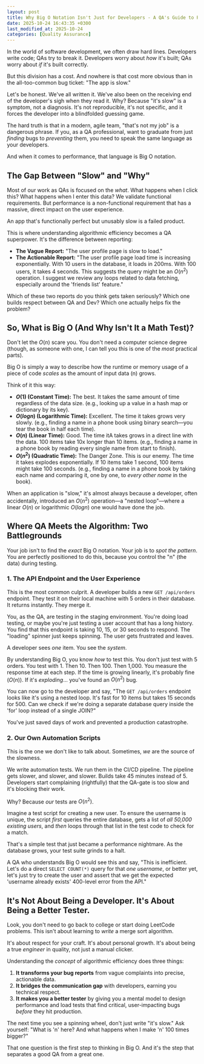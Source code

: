 ```yaml
---
layout: post
title: Why Big O Notation Isn't Just for Developers - A QA's Guide to Performance
date: 2025-10-24 16:43:35 +0300
last_modified_at: 2025-10-24
categories: [Quality Assurance]
---
```


In the world of software development, we often draw hard lines. Developers write code; QAs try to break it. Developers worry about *how* it's built; QAs worry about *if* it's built correctly.

But this division has a cost. And nowhere is that cost more obvious than in the all-too-common bug ticket: "The app is slow."

Let's be honest. We've all written it. We've also been on the receiving end of the developer's sigh when they read it. Why? Because "it's slow" is a symptom, not a diagnosis. It's not reproducible, it's not specific, and it forces the developer into a blindfolded guessing game.

The hard truth is that in a modern, agile team, "that's not my job" is a dangerous phrase. If you, as a QA professional, want to graduate from just *finding* bugs to *preventing* them, you need to speak the same language as your developers.

And when it comes to performance, that language is Big O notation.

## The Gap Between "Slow" and "Why"

Most of our work as QAs is focused on the *what*. What happens when I click this? What happens when I enter this data? We validate functional requirements. But performance is a non-functional requirement that has a massive, direct impact on the user experience.

An app that's functionally perfect but unusably slow is a failed product.

This is where understanding algorithmic efficiency becomes a QA superpower. It's the difference between reporting:

* **The Vague Report:** "The user profile page is slow to load."
* **The Actionable Report:** "The user profile page load time is increasing exponentially. With 10 users in the database, it loads in 200ms. With 100 users, it takes 4 seconds. This suggests the query might be an $O(n^2)$ operation. I suggest we review any loops related to data fetching, especially around the 'friends list' feature."

Which of these two reports do you think gets taken seriously? Which one builds respect between QA and Dev? Which one actually helps fix the problem?

## So, What is Big O (And Why Isn't It a Math Test)?

Don't let the $O(n)$ scare you. You don't need a computer science degree (though, as someone with one, I can tell you this is one of the *most* practical parts).

Big O is simply a way to describe how the runtime or memory usage of a piece of code *scales* as the amount of input data (n) grows.

Think of it this way:

* **$O(1)$ (Constant Time):** The best. It takes the same amount of time regardless of the data size. (e.g., looking up a value in a hash map or dictionary by its key).
* **$O(log n)$ (Logarithmic Time):** Excellent. The time it takes grows very slowly. (e.g., finding a name in a phone book using binary search—you tear the book in half each time).
* **$O(n)$ (Linear Time):** Good. The time itA takes grows in a direct line with the data. 100 items take 10x longer than 10 items. (e.g., finding a name in a phone book by reading every single name from start to finish).
* **$O(n^2)$ (Quadratic Time):** The Danger Zone. This is our enemy. The time it takes explodes exponentially. If 10 items take 1 second, 100 items might take 100 seconds. (e.g., finding a name in a phone book by taking each name and comparing it, one by one, to *every other name* in the book).

When an application is "slow," it's almost always because a developer, often accidentally, introduced an $O(n^2)$ operation—a "nested loop"—where a linear $O(n)$ or logarithmic $O(log n)$ one would have done the job.

## Where QA Meets the Algorithm: Two Battlegrounds

Your job isn't to find the *exact* Big O notation. Your job is to *spot the pattern*. You are perfectly positioned to do this, because you control the "n" (the data) during testing.

### 1. The API Endpoint and the User Experience

This is the most common culprit. A developer builds a new `GET /api/orders` endpoint. They test it on their local machine with 5 orders in their database. It returns instantly. They merge it.

You, as the QA, are testing in the staging environment. You're doing load testing, or maybe you're just testing a user account that has a long history. You find that this endpoint is taking 10, 15, or 30 seconds to respond. The "loading" spinner just keeps spinning. The user gets frustrated and leaves.

A developer sees *one* item. You see the *system*.

By understanding Big O, you know *how* to test this. You don't just test with 5 orders. You test with 1. Then 10. Then 100. Then 1,000. You measure the response time at each step. If the time is growing linearly, it's probably fine ($O(n)$). If it's *exploding*... you've found an $O(n^2)$ bug.

You can now go to the developer and say, "The `GET /api/orders` endpoint looks like it's using a nested loop. It's fast for 10 items but takes 15 seconds for 500. Can we check if we're doing a separate database query inside the 'for' loop instead of a single JOIN?"

You've just saved days of work and prevented a production catastrophe.

### 2. Our Own Automation Scripts

This is the one we don't like to talk about. Sometimes, *we* are the source of the slowness.

We write automation tests. We run them in the CI/CD pipeline. The pipeline gets slower, and slower, and slower. Builds take 45 minutes instead of 5. Developers start complaining (rightfully) that the QA-gate is too slow and it's blocking their work.

Why? Because *our* tests are $O(n^2)$.

Imagine a test script for creating a new user. To ensure the username is unique, the script *first* queries the entire database, gets a list of *all 50,000 existing users*, and *then* loops through that list in the test code to check for a match.

That's a simple test that just became a performance nightmare. As the database grows, your test suite grinds to a halt.

A QA who understands Big O would see this and say, "This is inefficient. Let's do a direct `SELECT COUNT(*)` query for that *one username*, or better yet, let's just try to create the user and assert that we get the expected 'username already exists' 400-level error from the API."

## It's Not About Being a Developer. It's About Being a Better Tester.

Look, you don't need to go back to college or start doing LeetCode problems. This isn't about learning to *write* a merge sort algorithm.

It's about respect for your craft. It's about personal growth. It's about being a true *engineer* in quality, not just a manual clicker.

Understanding the *concept* of algorithmic efficiency does three things:

1.  **It transforms your bug reports** from vague complaints into precise, actionable data.
2.  **It bridges the communication gap** with developers, earning you technical respect.
3.  **It makes you a better tester** by giving you a mental model to design performance and load tests that find critical, user-impacting bugs *before* they hit production.

The next time you see a spinning wheel, don't just write "it's slow." Ask yourself: "What is 'n' here? And what happens when I make 'n' 100 times bigger?"

That one question is the first step to thinking in Big O. And it's the step that separates a good QA from a great one.

